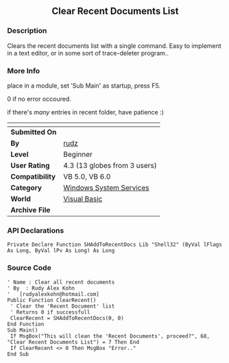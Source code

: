 ﻿<div align="center">

## Clear Recent Documents List


</div>

### Description

Clears the recent documents list with a single command. Easy to implement in a text editor, or in some sort of trace-deleter program..
 
### More Info
 
place in a module, set 'Sub Main' as startup, press F5.

0 if no error occoured.

if there's _many_ entries in recent folder, have patience :)


<span>             |<span>
---                |---
**Submitted On**   |
**By**             |[rudz](https://github.com/Planet-Source-Code/PSCIndex/blob/master/ByAuthor/rudz.md)
**Level**          |Beginner
**User Rating**    |4.3 (13 globes from 3 users)
**Compatibility**  |VB 5\.0, VB 6\.0
**Category**       |[Windows System Services](https://github.com/Planet-Source-Code/PSCIndex/blob/master/ByCategory/windows-system-services__1-35.md)
**World**          |[Visual Basic](https://github.com/Planet-Source-Code/PSCIndex/blob/master/ByWorld/visual-basic.md)
**Archive File**   |[](https://github.com/Planet-Source-Code/rudz-clear-recent-documents-list__1-23530/archive/master.zip)

### API Declarations

```
Private Declare Function SHAddToRecentDocs Lib "Shell32" (ByVal lFlags As Long, ByVal lPv As Long) As Long
```


### Source Code

```
' Name : Clear all recent documents
' By  : Rudy Alex Kohn
'   [rudyalexkohn@hotmail.com]
Public Function ClearRecent()
 ' Clear the 'Recent Document' list
 ' Returns 0 if successfull
 ClearRecent = SHAddToRecentDocs(0, 0)
End Function
Sub Main()
 If MsgBox("This will clean the 'Recent Documents', proceed?", 68, "Clear Recent Documents List") = 7 Then End
 If ClearRecent <> 0 Then MsgBox "Error.."
End Sub
```

